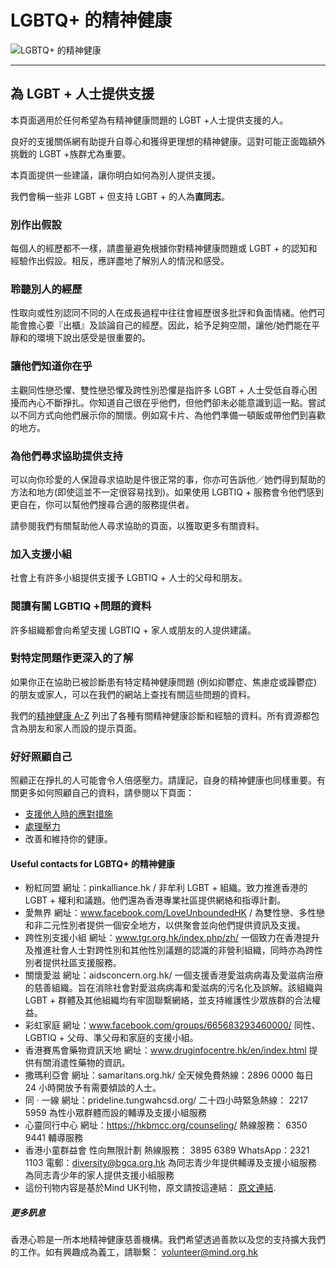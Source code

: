 # LGBTQ+ 的精神健康

![LGBTQ+ 的精神健康](https://www.mind.org.hk/wp-content/uploads/2018/06/5-3.jpg)

---

## 為 LGBT + 人士提供支援

本頁面適用於任何希望為有精神健康問題的 LGBT +人士提供支援的人。

良好的支援關係網有助提升自尊心和獲得更理想的精神健康。這對可能正面臨額外挑戰的 LGBT +族群尤為重要。

本頁面提供一些建議，讓你明白如何為別人提供支援。

我們會稱一些非 LGBT + 但支持 LGBT + 的人為**直同志**。

### 別作出假設

每個人的經歷都不一樣，請盡量避免根據你對精神健康問題或 LGBT + 的認知和經驗作出假設。相反，應詳盡地了解別人的情況和感受。

### 聆聽別人的經歷

性取向或性別認同不同的人在成長過程中往往會經歷很多批評和負面情緒。他們可能會擔心要『出櫃』及談論自己的經歷。因此，給予足夠空間，讓他/她們能在平靜和的環境下說出感受是很重要的。

### 讓他們知道你在乎

主觀同性戀恐懼、雙性戀恐懼及跨性別恐懼是指許多 LGBT + 人士受低自尊心困擾而內心不斷掙扎。你知道自己很在乎他們，但他們卻未必能意識到這一點。嘗試以不同方式向他們展示你的關懷。例如寫卡片、為他們準備一頓飯或帶他們到喜歡的地方。

### 為他們尋求協助提供支持

可以向你珍愛的人保證尋求協助是件很正常的事，你亦可告訴他／她們得到幫助的方法和地方(即使這並不一定很容易找到)。如果使用 LGBTIQ + 服務會令他們感到更自在，你可以幫他們搜尋合適的服務提供者。

請參閱我們有關幫助他人尋求協助的頁面，以獲取更多有關資料。

### 加入支援小組

社會上有許多小組提供支援予 LGBTIQ + 人士的父母和朋友。

### 閱讀有關 LGBTIQ +問題的資料

許多組織都會向希望支援 LGBTIQ + 家人或朋友的人提供建議。

### 對特定問題作更深入的了解

如果你正在協助已被診斷患有特定精神健康問題 (例如抑鬱症、焦慮症或躁鬱症) 的朋友或家人，可以在我們的網站上查找有關這些問題的資料。

我們的[精神健康 A-Z](https://www.mind.org.hk/mental-health-a-to-z/) 列出了各種有關精神健康診斷和經驗的資料。所有資源都包含為朋友和家人而設的提示頁面。

### 好好照顧自己

照顧正在掙扎的人可能會令人倍感壓力。請謹記，自身的精神健康也同樣重要。有關更多如何照顧自己的資料，請參閱以下頁面：

-   [支援他人時的應對措施](https://www.mind.org.hk/zh-hant/mental-health-a-to-z/%e5%a6%82%e4%bd%95%e5%8d%94%e5%8a%a9%e4%ba%ba%e5%b0%8b%e6%b1%82%e5%b9%ab%e5%8a%a9%ef%bc%9f/%e6%88%91%e5%8f%af%e4%bb%a5%e6%80%8e%e6%a8%a3%e7%85%a7%e9%a1%a7%e8%87%aa%e5%b7%b1%ef%bc%9f/)
-   [處理壓力](https://www.mind.org.hk/zh-hant/mental-health-a-to-z/%e5%a6%82%e4%bd%95%e8%99%95%e7%90%86%e5%a3%93%e5%8a%9b/%e4%bd%95%e8%ac%82%e5%a3%93%e5%8a%9b/)
-   改善和維持你的健康。

#### Useful contacts for LGBTQ+ 的精神健康

-   粉紅同盟 網址：pinkalliance.hk / 非牟利 LGBT + 組織。致力推進香港的 LGBT + 權利和議題。他們還為香港專業社區提供網絡和指導計劃。
-   愛無界 網址：www.facebook.com/LoveUnboundedHK / 為雙性戀、多性戀和非二元性別者提供一個安全地方，以供聚會並向他們提供資訊及支援。
-   跨性別支援小組 網址：www.tgr.org.hk/index.php/zh/ 一個致力在香港提升及推進社會人士對跨性別和其他性別議題的認識的非營利組織，同時亦為跨性別者提供社區支援服務。
-   關懷愛滋 網址：aidsconcern.org.hk/ 一個支援香港愛滋病病毒及愛滋病治療的慈善組織。旨在消除社會對愛滋病病毒和愛滋病的污名化及誤解。該組織與LGBT + 群體及其他組織均有牢固聯繫網絡，並支持維護性少眾族群的合法權益。
-   彩虹家庭 網址：www.facebook.com/groups/665683293460000/ 同性、LGBTIQ + 父母、準父母和家庭的支援小組。
-   香港賽馬會藥物資訊天地 網址：www.druginfocentre.hk/en/index.html 提供有關消遣性藥物的資訊。
-   撒瑪利亞會 網址：samaritans.org.hk/ 全天候免費熱線：2896 0000 每日 24 小時開放予有需要傾談的人士。
-   同 · 一線 網址：prideline.tungwahcsd.org/ 二十四小時緊急熱線： 2217 5959 為性小眾群體而設的輔導及支援小組服務
-   心靈同行中心 網址：https://hkbmcc.org/counseling/ 熱線服務： 6350 9441 輔導服務
-   香港小童群益會 性向無限計劃 熱線服務： 3895 6389 WhatsApp：2321 1103 電郵：diversity@bgca.org.hk 為同志青少年提供輔導及支援小組服務 為同志青少年的家人提供支援小組服務
-   這份刊物内容是基於Mind UK刊物，原文請按這連結： [原文連結](https://www.mind.org.uk/information-support/tips-for-everyday-living/lgbtiqplus-mental-health/about-lgbtiqplus-mental-health/).

##### 更多訊息

香港心聆是一所本地精神健康慈善機構。我們希望透過善款以及您的支持擴大我們的工作。如有興趣成為義工，請聯繫： volunteer@mind.org.hk
<!-- tcd_original_link https://www.mind.org.hk/zh-hant/mental-health-a-to-z/lgbt%E7%B2%BE%E7%A5%9E%E5%81%A5%E5%BA%B7/%E7%82%BA-lgbt-%E4%BA%BA%E5%A3%AB%E6%8F%90%E4%BE%9B%E6%94%AF%E6%8F%B4/ -->
